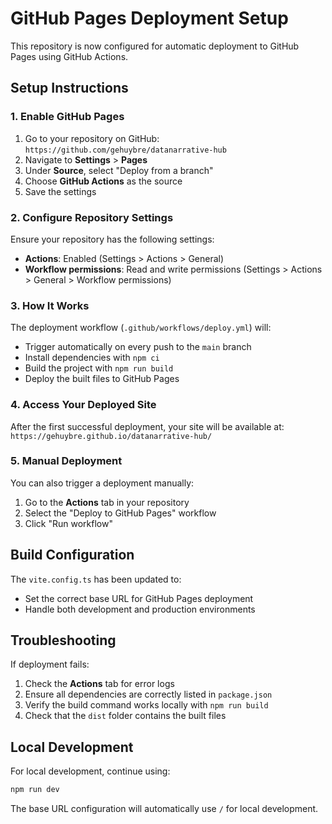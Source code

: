 # GitHub Pages Deployment Setup

This repository is now configured for automatic deployment to GitHub Pages using GitHub Actions.

## Setup Instructions

### 1. Enable GitHub Pages

1. Go to your repository on GitHub: `https://github.com/gehuybre/datanarrative-hub`
2. Navigate to **Settings** > **Pages**
3. Under **Source**, select "Deploy from a branch"
4. Choose **GitHub Actions** as the source
5. Save the settings

### 2. Configure Repository Settings

Ensure your repository has the following settings:
- **Actions**: Enabled (Settings > Actions > General)
- **Workflow permissions**: Read and write permissions (Settings > Actions > General > Workflow permissions)

### 3. How It Works

The deployment workflow (`.github/workflows/deploy.yml`) will:
- Trigger automatically on every push to the `main` branch
- Install dependencies with `npm ci`
- Build the project with `npm run build`
- Deploy the built files to GitHub Pages

### 4. Access Your Deployed Site

After the first successful deployment, your site will be available at:
`https://gehuybre.github.io/datanarrative-hub/`

### 5. Manual Deployment

You can also trigger a deployment manually:
1. Go to the **Actions** tab in your repository
2. Select the "Deploy to GitHub Pages" workflow
3. Click "Run workflow"

## Build Configuration

The `vite.config.ts` has been updated to:
- Set the correct base URL for GitHub Pages deployment
- Handle both development and production environments

## Troubleshooting

If deployment fails:
1. Check the **Actions** tab for error logs
2. Ensure all dependencies are correctly listed in `package.json`
3. Verify the build command works locally with `npm run build`
4. Check that the `dist` folder contains the built files

## Local Development

For local development, continue using:
```bash
npm run dev
```

The base URL configuration will automatically use `/` for local development.
